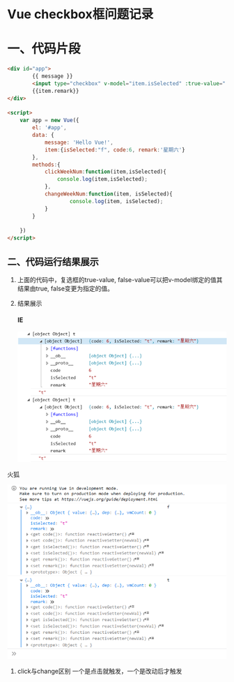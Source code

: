 # Vue checkbox框问题记录

# 一、代码片段

```html
<div id="app">
        {{ message }}
        <input type="checkbox" v-model="item.isSelected" :true-value="'t'" :false-value="'f'" @click="clickWeekNum(item,item.isSelected)">
        {{item.remark}}
</div>

<script>
    var app = new Vue({
        el: '#app',
        data: {
            message: 'Hello Vue!',
            item:{isSelected:"f", code:6, remark:'星期六'}
        },
        methods:{
            clickWeekNum:function(item,isSelected){
                console.log(item,isSelected);
            },
            changeWeekNum:function(item, isSelected){
                    console.log(item, isSelected);
            }
        }

    })
</script>
```
## 二、代码运行结果展示

1. 上面的代码中，复选框的true-value, false-value可以把v-model绑定的值其结果由true, false变更为指定的值。

2. 结果展示

   #### IE

   ![](https://github.com/SN1997/Zjyc-document/blob/master/picture/IE%E7%BB%93%E6%9E%9C%E6%BC%94%E7%A4%BA.png)

火狐

![](https://github.com/SN1997/Zjyc-document/blob/master/picture/%E7%81%AB%E7%8B%90%E7%BB%93%E6%9E%9C%E6%BC%94%E7%A4%BA.png)

1. click与change区别
   一个是点击就触发，一个是改动后才触发